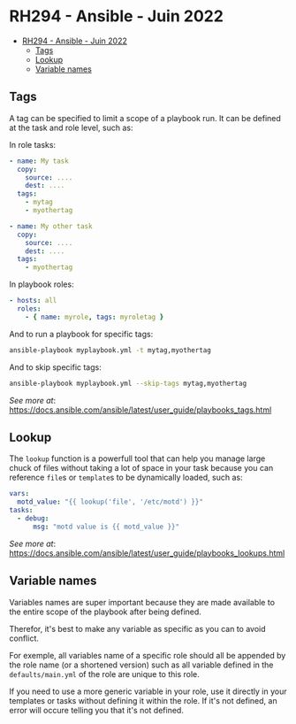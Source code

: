 # RH294 - Ansible - Juin 2022

- [RH294 - Ansible - Juin 2022](#rh294---ansible---juin-2022)
  - [Tags](#tags)
  - [Lookup](#lookup)
  - [Variable names](#variable-names)

## Tags

A tag can be specified to limit a scope of a playbook run.
It can be defined at the task and role level, such as:

In role tasks:

```yaml
- name: My task
  copy:
    source: ....
    dest: ....
  tags:
    - mytag
    - myothertag

- name: My other task
  copy:
    source: ....
    dest: ....
  tags:
    - myothertag
```

In playbook roles:

```yaml
- hosts: all
  roles:
    - { name: myrole, tags: myroletag }
```

And to run a playbook for specific tags:

```bash
ansible-playbook myplaybook.yml -t mytag,myothertag
```

And to skip specific tags:

```bash
ansible-playbook myplaybook.yml --skip-tags mytag,myothertag
```

*See more at*: https://docs.ansible.com/ansible/latest/user_guide/playbooks_tags.html

## Lookup

The `lookup` function is a powerfull tool that can help you manage large chuck of files without taking a lot of space in your task because you can reference `file`s or `template`s to be dynamically loaded, such as:

```yaml
vars:
  motd_value: "{{ lookup('file', '/etc/motd') }}"
tasks:
  - debug:
      msg: "motd value is {{ motd_value }}"
```

*See more at*: https://docs.ansible.com/ansible/latest/user_guide/playbooks_lookups.html

## Variable names

Variables names are super important because they are made available to the entire scope of the playbook after being defined.

Therefor, it's best to make any variable as specific as you can to avoid conflict.

For exemple, all variables name of a specific role should all be appended by the role name (or a shortened version) such as all variable defined in the `defaults/main.yml` of the role are unique to this role.

If you need to use a more generic variable in your role, use it directly in your templates or tasks without defining it within the role. If it's not defined, an error will occure telling you that it's not defined.
